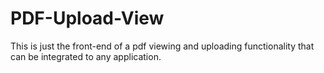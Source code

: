 # PDF-Upload-View
This is just the front-end of a pdf viewing and uploading functionality that can be integrated to any application. 
